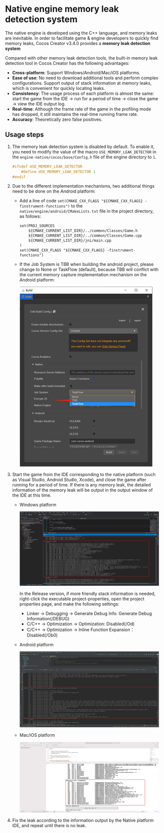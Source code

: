 # Native engine memory leak detection system

The native engine is developed using the C++ language, and memory leaks are inevitable. In order to facilitate game & engine developers to quickly find memory leaks, Cocos Creator v3.4.0 provides a **memory leak detection system**

Compared with other memory leak detection tools, the built-in memory leak detection tool in Cocos Creator has the following advantages:

- **Cross-platform**: Support Windows/Android/Mac/iOS platforms.
- **Ease of use**: No need to download additional tools and perform complex configurations. Support output of stack information at memory leaks, which is convenient for quickly locating leaks.
- **Consistency**: The usage process of each platform is almost the same: start the game from the IDE -> run for a period of time -> close the game -> view the IDE output log.
- **Real-time**: Although the frame rate of the game in the profiling mode has dropped, it still maintains the real-time running frame rate.
- **Accuracy**: Theoretically zero false positives.

## Usage steps

1.  The memory leak detection system is disabled by default. To enable it, you need to modify the value of the macro `USE_MEMORY_LEAK_DETECTOR` in the `engine-native/cocos/base/Config.h` file of the engine directory to `1`.
    ```c++
    #ifndef USE_MEMORY_LEAK_DETECTOR
        #define USE_MEMORY_LEAK_DETECTOR 1
    #endif
    ```

2. Due to the different implementation mechanisms, two additional things need to be done on the Android platform:

    - Add a line of code `set(CMAKE_CXX_FLAGS "${CMAKE_CXX_FLAGS} -finstrument-functions")` to the `native/engine/android/CMakeLists.txt` file in the project directory, as follows:
        ```
        set(PROJ_SOURCES
            ${CMAKE_CURRENT_LIST_DIR}/../common/Classes/Game.h
            ${CMAKE_CURRENT_LIST_DIR}/../common/Classes/Game.cpp
            ${CMAKE_CURRENT_LIST_DIR}/jni/main.cpp
        )
        set(CMAKE_CXX_FLAGS "${CMAKE_CXX_FLAGS} -finstrument-functions")
        ```

    - If the Job System is TBB when building the android project, please change to None or TaskFlow (default), because TBB will conflict with the current memory capture implementation mechanism on the Android platform:

        ![tbb](./memory-leak-detector/build.png)

3. Start the game from the IDE corresponding to the native platform (such as Visual Studio, Android Studio, Xcode), and close the game after running for a period of time. If there is any memory leak, the detailed information of the memory leak will be output in the output window of the IDE at this time.

    - Windows platform

      ![visual studio](./memory-leak-detector/visualstudio.png)

      In the Release version, if more friendly stack information is needed, right-click the executable project-properties, open the project properties page, and make the following settings:

        - Linker -> Debugging -> Generate Debug Info: Generate Debug Information(/DEBUG)
        - C/C++ -> Optimization -> Optimization: Disabled(/Od)
        - C/C++ -> Optimization -> Inline Function Expansion：Disabled(/Ob0)
        
    - Android platform

      ![android studio](./memory-leak-detector/androidstudio.png)

    - Mac/iOS platform
    
      ![xcode](./memory-leak-detector/xcode.png)

4. Fix the leak according to the information output by the Native platform IDE, and repeat until there is no leak.

